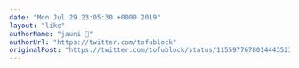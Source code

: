 ```yaml
---
date: "Mon Jul 29 23:05:30 +0000 2019"
layout: "like"
authorName: "jauni 🌿"
authorUrl: "https://twitter.com/tofublock"
originalPost: "https://twitter.com/tofublock/status/1155977678014443523"
---
```

